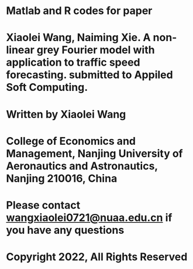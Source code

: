 # Matlab and R codes for paper
# Xiaolei Wang, Naiming Xie. A non-linear grey Fourier model with application to traffic speed forecasting. submitted to Appiled Soft Computing.
# Written by Xiaolei Wang
# College of Economics and Management, Nanjing University of Aeronautics and Astronautics, Nanjing 210016, China
# Please contact wangxiaolei0721@nuaa.edu.cn if you have any questions
# Copyright 2022, All Rights Reserved
